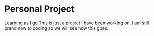 # Personal Project
 Learning as I go
This is just a project I have been working on, I am still brand new to coding so we will see how this goes.
